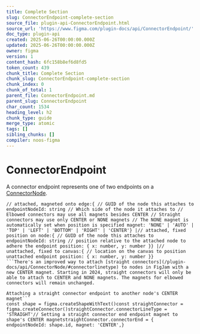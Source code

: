 ```yaml
---
title: Complete Section
slug: ConnectorEndpoint-complete-section
source_file: plugin-api-ConnectorEndpoint.html
source_url: 'https://www.figma.com/plugin-docs/api/ConnectorEndpoint/'
doc_type: plugin-api
created: 2025-06-26T00:00:00.000Z
updated: 2025-06-26T00:00:00.000Z
owner: figma
version: 1
content_hash: 6fc158b8ef6d8fd5
token_count: 439
chunk_title: Complete Section
chunk_slug: ConnectorEndpoint-complete-section
chunk_index: 0
chunk_of_total: 1
parent_file: ConnectorEndpoint.md
parent_slug: ConnectorEndpoint
char_count: 1534
heading_level: h2
chunk_type: guide
merge_type: atomic
tags: []
sibling_chunks: []
compiler: noos-figma
---
```


# ConnectorEndpoint

A connector endpoint represents one of two endpoints on a [ConnectorNode](/plugin-docs/api/ConnectorNode/).

```
// attached, magneted onto edge:{ // GUID of the node this attaches to endpointNodeId: string // Which side of the node it attaches to // Elbowed connectors may use all magnets besides CENTER // Straight connectors may use only CENTER or NONE magnets // The NONE magnet is automatically set when position is specified magnet: 'NONE' | 'AUTO' | 'TOP' | 'LEFT' | 'BOTTOM' | 'RIGHT' | 'CENTER'} |// attached, fixed position on node:{ // GUID of the node this attaches to endpointNodeId: string // position relative to the attached node to adhere the endpoint position: { x: number, y: number }} |// unattached, fixed to canvas:{ // location on the canvas to position unattached endpoint position: { x: number, y: number }}
```There's an improved way to attach [straight connectors](/plugin-docs/api/ConnectorNode/#connectorlinetype) to nodes in FigJam with a new CENTER magnet. Starting in 2024, straight connectors will only be able to attach to CENTER and NONE magnets. The magnets for elbowed connectors will remain unchanged.

Attaching a straight connector endpoint to another node's CENTER magnet```
const shape = figma.createShapeWithText()const straightConnector = figma.createConnector()straightConnector.connectorLineType = 'STRAIGHT'// Setting a straight connector end endpoint magnet to shape's CENTER magnetstraightConnector.connectorEnd = { endpointNodeId: shape.id, magnet: 'CENTER',}
```

